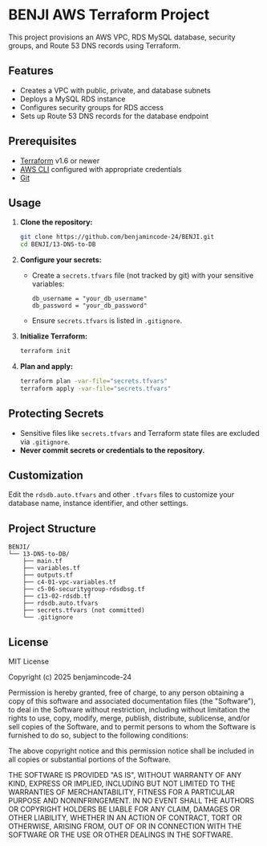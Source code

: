 # BENJI AWS Terraform Project

This project provisions an AWS VPC, RDS MySQL database, security groups, and Route 53 DNS records using Terraform.

## Features

- Creates a VPC with public, private, and database subnets
- Deploys a MySQL RDS instance
- Configures security groups for RDS access
- Sets up Route 53 DNS records for the database endpoint

## Prerequisites

- [Terraform](https://www.terraform.io/downloads.html) v1.6 or newer
- [AWS CLI](https://aws.amazon.com/cli/) configured with appropriate credentials
- [Git](https://git-scm.com/)

## Usage

1. **Clone the repository:**
   ```sh
   git clone https://github.com/benjamincode-24/BENJI.git
   cd BENJI/13-DNS-to-DB
   ```

2. **Configure your secrets:**
   - Create a `secrets.tfvars` file (not tracked by git) with your sensitive variables:
     ```hcl
     db_username = "your_db_username"
     db_password = "your_db_password"
     ```
   - Ensure `secrets.tfvars` is listed in `.gitignore`.

3. **Initialize Terraform:**
   ```sh
   terraform init
   ```

4. **Plan and apply:**
   ```sh
   terraform plan -var-file="secrets.tfvars"
   terraform apply -var-file="secrets.tfvars"
   ```

## Protecting Secrets

- Sensitive files like `secrets.tfvars` and Terraform state files are excluded via `.gitignore`.
- **Never commit secrets or credentials to the repository.**

## Customization

Edit the `rdsdb.auto.tfvars` and other `.tfvars` files to customize your database name, instance identifier, and other settings.

## Project Structure

```
BENJI/
└── 13-DNS-to-DB/
    ├── main.tf
    ├── variables.tf
    ├── outputs.tf
    ├── c4-01-vpc-variables.tf
    ├── c5-06-securitygroup-rdsdbsg.tf
    ├── c13-02-rdsdb.tf
    ├── rdsdb.auto.tfvars
    ├── secrets.tfvars (not committed)
    └── .gitignore
```

## License

MIT License

Copyright (c) 2025 benjamincode-24

Permission is hereby granted, free of charge, to any person obtaining a copy
of this software and associated documentation files (the "Software"), to deal
in the Software without restriction, including without limitation the rights
to use, copy, modify, merge, publish, distribute, sublicense, and/or sell
copies of the Software, and to permit persons to whom the Software is
furnished to do so, subject to the following conditions:

The above copyright notice and this permission notice shall be included in all
copies or substantial portions of the Software.

THE SOFTWARE IS PROVIDED "AS IS", WITHOUT WARRANTY OF ANY KIND, EXPRESS OR
IMPLIED, INCLUDING BUT NOT LIMITED TO THE WARRANTIES OF MERCHANTABILITY,
FITNESS FOR A PARTICULAR PURPOSE AND NONINFRINGEMENT. IN NO EVENT SHALL THE
AUTHORS OR COPYRIGHT HOLDERS BE LIABLE FOR ANY CLAIM, DAMAGES OR OTHER
LIABILITY, WHETHER IN AN ACTION OF CONTRACT, TORT OR OTHERWISE, ARISING FROM,
OUT OF OR IN CONNECTION WITH THE SOFTWARE OR THE USE OR OTHER DEALINGS IN THE
SOFTWARE.